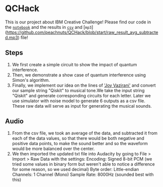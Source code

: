 # QCHack
This is our project about IBM Creative Challenge!
Please find our code in the [`notebook`](https://github.com/peachnuts/QCHack/blob/start/Creative_challenge.ipynb) and the results in [`csv`](https://github.com/peachnuts/QCHack/blob/start/raw_result.csv) and [`mp3`] (https://github.com/peachnuts/QCHack/blob/start/raw_result_avg_subtracted.mp3) file!
## Steps 
1. We first create a simple circuit to show the impact of quantum interference.
2. Then, we demonstrate a show case of quantum interference using Simon's algorithm.
3. Finally, we implement our idea on the lines of ['Joy Vazirani'](https://www.jrussellhuffman.com/joyvazirani/) and convert our sample string "Qiskit" to musical tone.We take the input string "Qiskit" and generate corresponding circuits for each letter. Later we use simulator  with noise model to generate 6 outputs as a csv file. These raw data will serve as input for generating the musical sounds.

## Audio

1. From the csv file, we took an average of the data, and subtracted it from each of the data values, so that there would be both negative and positive data points, to make the sound better and so the waveform would be more balanced over the center.  
2. We then imported the updated txt file into Audacity by going to File > Import > Raw Data with the settings: 
                                               Encoding: Signed 8-bit PCM (we tried some values in binary form but weren't able to notice a difference for                                                                        some reason, so we used decimal)
                                               Byte order: Little-endian
                                               Channels: 1 Channel (Mono)
                                               Sample Rate: 8000Hz (sounded best with this)

